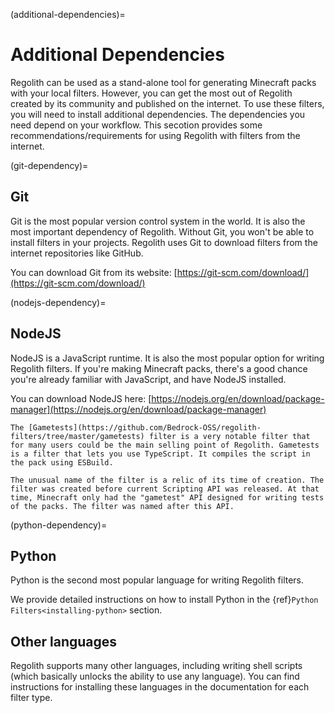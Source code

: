 (additional-dependencies)=
# Additional Dependencies

Regolith can be used as a stand-alone tool for generating Minecraft packs with your local filters. However, you can get the most out of Regolith created by its community and published on the internet. To use these filters, you will need to install additional dependencies. The dependencies you need depend on your workflow. This secotion provides some recommendations/requirements for using Regolith with filters from the internet.

(git-dependency)=
## Git
Git is the most popular version control system in the world. It is also the most important dependency of Regolith. Without Git, you won't be able to install filters in your projects. Regolith uses Git to download filters from the internet repositories like GitHub.

You can download Git from its website: [https://git-scm.com/download/](https://git-scm.com/download/)

(nodejs-dependency)=
## NodeJS
NodeJS is a JavaScript runtime. It is also the most popular option for writing Regolith filters. If you're making Minecraft packs, there's a good chance you're already familiar with JavaScript, and have NodeJS installed.

You can download NodeJS here: [https://nodejs.org/en/download/package-manager](https://nodejs.org/en/download/package-manager)

```{note}
The [Gametests](https://github.com/Bedrock-OSS/regolith-filters/tree/master/gametests) filter is a very notable filter that for many users could be the main selling point of Regolith. Gametests is a filter that lets you use TypeScript. It compiles the script in the pack using ESBuild.

The unusual name of the filter is a relic of its time of creation. The filter was created before current Scripting API was released. At that time, Minecraft only had the "gametest" API designed for writing tests of the packs. The filter was named after this API.
```

(python-dependency)=
## Python
Python is the second most popular language for writing Regolith filters.

We provide detailed instructions on how to install Python in the {ref}`Python Filters<installing-python>` section.

## Other languages
Regolith supports many other languages, including writing shell scripts (which basically unlocks the ability to use any language). You can find instructions for installing these languages in the documentation for each filter type.
